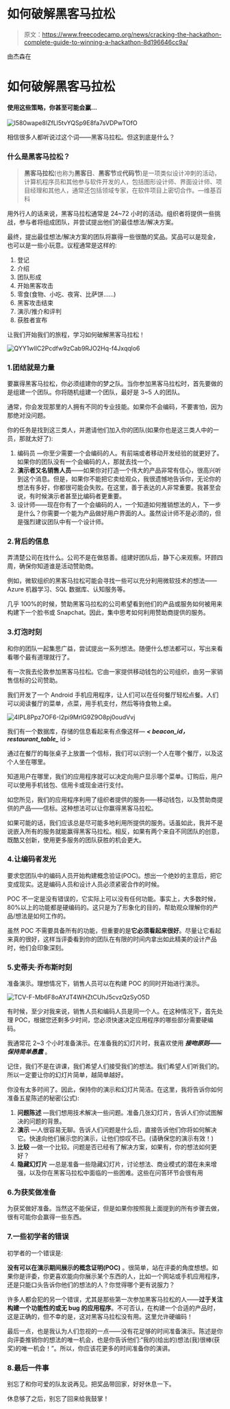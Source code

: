 # 如何破解黑客马拉松

> 原文：<https://www.freecodecamp.org/news/cracking-the-hackathon-complete-guide-to-winning-a-hackathon-8d196646cc9a/>

由杰森在

# 如何破解黑客马拉松

#### 使用这些策略，你甚至可能会赢…

![I580wape8lZfLl5tvYQSp9E8fa7sVDPwTOfO](img/77e12a6f7caa64aeba34a0d35fe07bfc.png)

相信很多人都听说过这个词——黑客马拉松。但这到底是什么？

### 什么是黑客马拉松？

> **黑客马拉松**(也称为**黑客日**、**黑客节**或**代码节**)是一项类似设计冲刺的活动，计算机程序员和其他参与软件开发的人，包括图形设计师、界面设计师、项目经理和其他人，通常还包括领域专家，在软件项目上密切合作。—维基百科

用外行人的话来说，黑客马拉松通常是 24~72 小时的活动。组织者将提供一些挑战，参与者将组成团队，并尝试提出他们的最佳想法/解决方案。

最终，提出最佳想法/解决方案的团队将赢得一些很酷的奖品。奖品可以是现金，也可以是一些小玩意。议程通常是这样的:

1.  登记
2.  介绍
3.  团队形成
4.  开始黑客攻击
5.  零食(食物、小吃、夜宵、比萨饼……)
6.  黑客攻击结束
7.  演示/推介和评判
8.  获胜者宣布

让我们开始我们的旅程，学习如何破解黑客马拉松！

![QYY1wlIC2Pcdfw9zCab9RJO2Hq-f4Jxqqlo6](img/4616b0b4f4368cc17067dd855c939c51.png)

### 1.团结就是力量

要赢得黑客马拉松，你必须组建你的梦之队。当你参加黑客马拉松时，首先要做的是组建一个团队。你将随机组建一个团队，最好是 3~5 人的团队。

通常，你会发现那里的人拥有不同的专业技能。如果你不会编码，不要害怕，因为那绝对没问题。

你的任务是找到这三类人，并邀请他们加入你的团队(如果你也是这三类人中的一员，那就太好了):

1.  编码员 —你至少需要一个会编码的人。有前端或者移动开发经验的就更好了。如果你的团队没有一个会编码的人，那就去找一个。
2.  **演示者又名销售人员**——如果你对打造一个伟大的产品非常有信心，很高兴听到这个消息。但是，如果你不能把它卖给观众，我很遗憾地告诉你，无论你的想法有多好，你都很可能会失败。在这里，善于表达的人非常重要。我甚至会说，有时候演示者甚至比编码者更重要。
3.  设计师——现在你有了一个会编码的人，一个知道如何推销想法的人，下一步是什么？你需要一个能为产品做好用户界面的人。虽然设计师不是必须的，但是强烈建议团队中有一个设计师。

### 2.背后的信息

弄清楚公司在找什么。公司不是在做慈善。组建好团队后，静下心来观察。环顾四周，确保你知道谁是活动赞助商。

例如，微软组织的黑客马拉松可能会寻找一些可以充分利用微软技术的想法——Azure 机器学习、SQL 数据库、认知服务等。

几乎 100%的时候，赞助黑客马拉松的公司希望看到他们的产品或服务如何被用来构建下一个脸书或 Snapchat。因此，集中思考如何利用赞助商提供的服务。

### 3.灯泡时刻

和你的团队一起集思广益，尝试提出一系列想法。随便什么想法都可以，写出来看看哪个最有道理就行了。

有一次我去伦敦参加黑客马拉松。它由一家提供移动钱包的公司组织，由另一家销售信标的公司赞助。

我们开发了一个 Android 手机应用程序，让人们可以在任何餐厅轻松点餐。人们可以阅读餐厅的菜单，点菜，用手机支付，然后等待食物上桌。

![4IPL8Ppz7OF6-I2pi9MrlG9Z9O8pj0oudVvj](img/e3dec4b965ff53341024fa71ab1236f4.png)

我们有一个数据库，存储的信息看起来有点像这样— ***< beacon_id，restaurant_table_*** id >

通过在餐厅的每张桌子上放置一个信标，我们可以识别一个人在哪个餐厅，以及这个人坐在哪里。

知道用户在哪里，我们的应用程序就可以决定向用户显示哪个菜单。订购后，用户可以使用手机钱包、信用卡或现金进行支付。

如您所见，我们的应用程序利用了组织者提供的服务——移动钱包，以及赞助商提供的产品——信标。这种想法可以让你赢得黑客马拉松。

如果可能的话，我们应该总是尽可能多地利用所提供的服务。话虽如此，我并不是说嵌入所有的服务就能赢得黑客马拉松。相反，如果有两个来自不同团队的创意，既酷又创新，使用更多服务的团队获胜的机会更大。

### 4.让编码者发光

要求您团队中的编码人员开始构建概念验证(POC)。想出一个绝妙的主意后，把它变成现实。这是编码人员和设计人员必须紧密合作的时候。

POC 不一定是没有错误的，它实际上可以没有任何功能。事实上，大多数时候，80%以上的功能都是硬编码的。这只是为了形象化的目的，帮助观众理解你的产品/想法是如何工作的。

虽然 POC 不需要具备所有的功能，但重要的是**它必须看起来很好**。尽量让它看起来真的很好，这样当评委看到你的团队在有限的时间内拿出如此精美的设计产品时，他们会印象深刻。

### 5.史蒂夫·乔布斯时刻

准备演示。理想情况下，销售人员可以在构建 POC 的同时开始进行演示。

![TCV-F-Mb6F8oAYJT4WHZtCUhJ5cvzQzSyO5D](img/6d787460035fac04a9d160f568fd07b9.png)

有时候，至少对我来说，销售人员和编码人员是同一个人。在这种情况下，首先处理 POC，根据您还剩多少时间，您必须快速决定应用程序的哪些部分需要硬编码。

我通常花 2~3 个小时准备演示。在准备我的幻灯片时，我喜欢使用 ***接吻原则——保持简单愚蠢*** 。

记住，我们不是在讲课，我们希望人们接受我们的想法。我们希望人们听我们的。所以一定要让你的幻灯片简单，越简单越好。

你没有太多时间了。因此，保持你的演示和幻灯片简洁。在这里，我将告诉你如何准备五星陈述的秘密(公式):

1.  **问题陈述** —我们想用技术解决一些问题。准备几张幻灯片，告诉人们你试图解决的问题的背景。
2.  **演示** —人很容易无聊。告诉人们问题是什么后，直接告诉他们你将如何解决它。快速向他们展示您的演示，让他们惊叹不已。(请确保您的演示有效！)
3.  **比较** —做一个比较。问题是否已经有了解决方案，如果有，你的想法如何更好？
4.  **隐藏幻灯片** —总是准备一些隐藏幻灯片，讨论想法、商业模式的潜在未来增强，以及你在黑客马拉松中面临的一些困难。这些在问答环节会很有用

### 6.为获奖做准备

为获奖做好准备。当然这不能保证，但是如果你按照我上面提到的所有步骤去做，很有可能你会赢得一些东西。

### 7.一些初学者的错误

初学者的一个错误是:

**没有可以在演示期间展示的概念证明(POC)** 。很简单，站在评委的角度想想。如果你是评委，你更喜欢能向你展示某个东西的人，比如一个网站或手机应用程序，还是只能口头告诉你他们的想法的人？你觉得哪个更有说服力？

许多人都会犯的另一个错误，尤其是那些第一次参加黑客马拉松的人——**过于关注构建一个功能性的或无 bug 的应用程序**。不可否认，在构建一个合适的产品时，这是正确的，但不幸的是，这对黑客马拉松没有用。这里允许硬编码！

最后一点，也是我认为人们忽视的一点——没有花足够的时间准备演示。陈述是你向评委推销你的想法的唯一机会，也是你告诉他们:“我的(给出的)想法(我)很棒(获奖)的唯一机会！”。所以，你应该花更多的时间准备你的演讲。

### 8.最后一件事

别忘了和你可爱的队友说再见。把奖品带回家，好好休息一下。

休息够了之后，别忘了回来给我鼓掌！
